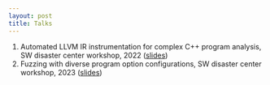 ```yaml
---
layout: post
title: Talks
---
```


1. Automated LLVM IR instrumentation for complex C++ program analysis, SW disaster center workshop, 2022 ([slides](https://ahcheongl.github.io/public/pdfs/2022_LLVM_C++.pdf))
1. Fuzzing with diverse program option configurations, SW disaster center workshop, 2023 ([slides](ttps://ahcheongl.github.io/public/pdfs/2023_program_option_fuzzing.pdf))